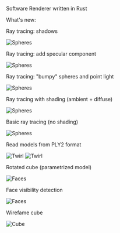 Software Renderer written in Rust

What's new:

Ray tracing: shadows

![Spheres](https://i.imgur.com/o8eJtil.png)

Ray tracing: add specular component

![Spheres](https://i.imgur.com/1FCHmB7.png)

Ray tracing: "bumpy" spheres and point light

![Spheres](https://i.imgur.com/kwgm2KI.png)

Ray tracing with shading (ambient + diffuse)

![Spheres](https://i.imgur.com/iNcXBbA.png)

Basic ray tracing (no shading)

![Spheres](https://i.imgur.com/FudprAe.png)

Read models from PLY2 format

![Twirl](https://i.imgur.com/edMp9HJ.png)
![Twirl](https://i.imgur.com/Tn7ecpQ.png)

Rotated cube (parametrized model)

![Faces](https://i.imgur.com/pUH6ykZ.png)

Face visibility detection

![Faces](https://i.imgur.com/OHw3Hxr.png)

Wirefame cube

![Cube](https://i.imgur.com/SM7Ofnk.png)
